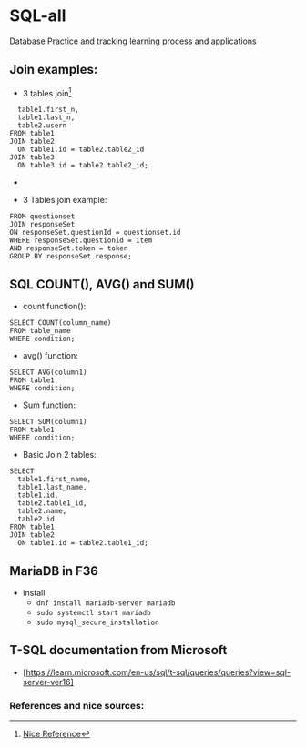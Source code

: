 # SQL-all
Database Practice and tracking learning process and applications

## Join examples:

- 3 tables join[^1]

```SELECT
  table1.first_n,
  table1.last_n,
  table2.usern
FROM table1
JOIN table2
  ON table1.id = table2.table2_id
JOIN table3
  ON table3.id = table2.table2_id;
  ```
- 


- 3 Tables join example:

```SELECT questionset.id, questionset.questionset_question, responseSet.response, count(responseSet.response),  responseSet.token
FROM questionset
JOIN responseSet
ON responseSet.questionId = questionset.id
WHERE responseSet.questionid = item
AND responseSet.token = token
GROUP BY responseSet.response;
```

## SQL COUNT(), AVG() and SUM()

- count function():

```
SELECT COUNT(column_name)
FROM table_name
WHERE condition;
```

- avg() function:
```
SELECT AVG(column1)
FROM table1
WHERE condition;
```

- Sum function:
```
SELECT SUM(column1)
FROM table1
WHERE condition;
```


- Basic Join 2 tables:
```
SELECT
  table1.first_name,
  table1.last_name,
  table1.id,
  table2.table1_id,
  table2.name,
  table2.id
FROM table1
JOIN table2
  ON table1.id = table2.table1_id;
 ```


## MariaDB in F36

- install
  - `dnf install mariadb-server mariadb`
  - `sudo systemctl start mariadb`
  - `sudo mysql_secure_installation`


## T-SQL documentation from Microsoft

- [https://learn.microsoft.com/en-us/sql/t-sql/queries/queries?view=sql-server-ver16]



### References and nice sources:
[^1]: [Nice Reference](https://learnsql.com/blog/how-to-join-3-tables-or-more-in-sql)